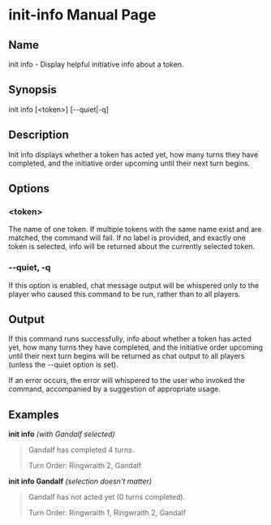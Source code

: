 
# init-info Manual Page

## Name

init info - Display helpful initiative info about a token.

## Synopsis

init info \[\<token\>\] \[--quiet|-q\]

## Description

Init info displays whether a token has acted yet, how many turns they have completed, and the initiative order upcoming until their next turn begins.

## Options

### \<token\>
The name of one token. If multiple tokens with the same name exist and are matched, the command will fail. If no label is provided, and exactly one token is selected, info will be returned about the currently selected token.

### --quiet, -q
If this option is enabled, chat message output will be whispered only to the player who caused this command to be run, rather than to all players.

## Output

If this command runs successfully, info about whether a token has acted yet, how many turns they have completed, and the initiative order upcoming until their next turn begins will be returned as chat output to all players (unless the --quiet option is set).

If an error occurs, the error will whispered to the user who invoked the command, accompanied by a suggestion of appropriate usage.

## Examples

**init info** *(with Gandalf selected)*

> Gandalf has completed 4 turns.
>
> Turn Order: Ringwraith 2, Gandalf

**init info Gandalf** *(selection doesn't matter)*

> Gandalf has not acted yet (0 turns completed).
>
> Turn Order: Ringwraith 1, Ringwraith 2, Gandalf
